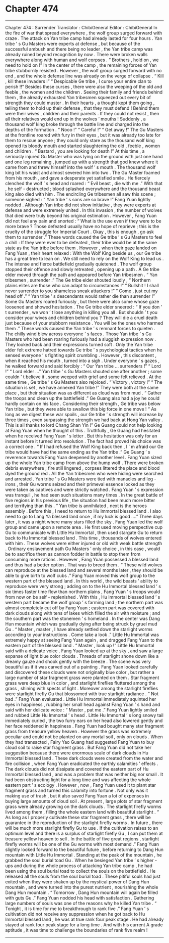 
# Chapter 474


---

Chapter 474 : Surrender
Translator : ChibiGeneral Editor : ChibiGeneral
In the fire of war that spread everywhere , the wolf group surged forward with craze .
The attack on Yan tribe camp had already lasted for four hours . Yan tribe ’ s Gu Masters were experts at defense , but because of the successful ambush and there being no leader , the Yan tribe camp was already ruined beyond recognition by now . There were broken walls everywhere along with human and wolf corpses .
“ Brothers , hold on , we need to hold on !” In the center of the camp , the remaining forces of Yan tribe stubbornly resisted .
However , the wolf group surged forward with no end , and the whole defense line was already on the verge of collapse .
“ Kill , kill these invaders !”
“ Despicable Ge tribe , I curse your entire clan to perish !!”
Besides these curses , there were also the weeping of the old and feeble , the women and the children .
Seeing their family and friends behind them , the already exhausted Yan tribesmen squeezed out every bit of strength they could muster .
In their hearts , a thought kept them going , telling them to hold up their defense , that they must defend ! Behind them were their wives , children and their parents . If they could not resist , then all their relatives would end up in the wolves ’ mouths !
Suddenly , a thousand wolf king broke through the battle line and charged into the depths of the formation .
“ Nooo !”
“ Careful !”
“ Get away !”
The Gu Masters at the frontline roared with fury in their eyes , but it was already too late for them to rescue anyone ; they could only stare as the thousand wolf king opened its bloody mouth and started slaughtering the old , feeble , women and children .
“ Bastard , you are looking for death !” At this time , a seriously injured Gu Master who was lying on the ground with just one hand and one leg remaining , jumped up with a strength that god knew where it came from and threw himself into the wolf ’ s mouth .
The thousand wolf king bit his waist and almost severed him into two .
The Gu Master foamed from his mouth , and gave a desperate yet satisfied smile .
He fiercely clenched the wolf ’ s head and roared : “ Evil beast , die with me .”
With that , he self - destructed ; blood splashed everywhere and the thousand beast king also died with him .
The encircling Ge tribesmen all saw this scene ; someone sighed : “ Yan tribe ’ s sons are so brave !”
Fang Yuan lightly nodded .
Although Yan tribe did not show initiative , they were experts at defense and were extremely united . In this invasion , the number of wolves that died were truly beyond his original estimation .
However , Fang Yuan did not feel any pain and snorted : “ What is the use even if they were to be more brave ? Those defeated usually have no hope of reprieve ; this is the cruelty of the struggle for Imperial Court . Okay , this is enough , go ask them to surrender .”
These words caused the Ge tribe ’ s Gu Masters to feel a chill : If they were ever to be defeated , their tribe would be at the same state as the Yan tribe before them .
However , when their gaze landed on Fang Yuan , their heart relaxed : With the Wolf King beside us , our Ge tribe has a great tree to lean on . We still need to rely on the Wolf King to lead us .
The intense and fierce battlefield gradually quietened .
The wolf group stopped their offence and slowly retreated , opening up a path . A Ge tribe elder moved through the path and appeared before Yan tribesmen .
“ Yan tribesmen , surrender .” The Ge tribe elder shouted loudly , “ Northern plains elites are those who can adapt to circumstances !”
“ Bullshit ! I shall never surrender to you shameless sneak attackers !”
“ Come , just cut my head off .”
“ Yan tribe ’ s descendants would rather die than surrender !”
Some Gu Masters roared furiously , but there were also some whose gaze loosened and showed hesitation .
The Ge tribe elder sneered : “ If you don ’ t surrender , we won ’ t lose anything in killing you all . But shouldn ’ t you consider your wives and children behind you ? They will die a cruel death just because of your stubborn resistance . You will be the ones who harmed them .”
These words caused the Yan tribe ’ s remnant forces to quieten .
The chilly wind blew across everyone ’ s faces . Those Yan tribe ’ s Gu Masters who had been roaring furiously had a sluggish expression now . They looked back and their expressions turned soft .
Only the Yan tribe elder felt extreme hatred towards Ge tribe ’ s psychological tactics when he sensed everyone ’ s fighting spirit crumbling . However , this discontent , when it reached his mouth , turned into a sigh .
Under everyone ’ s gazes , he walked forward and said forcibly : “ Our Yan tribe … surrenders !”
“ Lord !”
“ Lord elder …”
Yan tribe ’ s Gu Masters shouted one after another ; some couldn ’ t believe it , some weeped with grief and some felt relieved .
At the same time , Ge tribe ’ s Gu Masters also rejoiced .
“ Victory , victory !”
“ The situation is set , we have annexed Yan tribe !”
They were both at the same place , but their situation was as different as cloud was from mud .
“ Gather the troops and clean up the battlefield .” Ge Guang also had a joy he could hardly contain on his face . Considering their strength , Ge tribe was below Yan tribe , but they were able to swallow this big force in one move !
“ As long as we digest these war spoils , our Ge tribe ’ s strength will increase by three times , even surpassing the strength we had back at Hong Yan valley . This is all thanks to lord Chang Shan Yin !” Ge Guang could not help looking at Fang Yuan when he thought of this .
Truthfully , Ge Guang had hesitated when he received Fang Yuan ’ s letter .
But this hesitation was only for an instant before it turned into resolution . The fact had proved his choice was a correct one .
“ If I had refused the Wolf King back then , I ’ m afraid our Ge tribe would have had the same ending as the Yan tribe .” Ge Guang ’ s reverence towards Fang Yuan deepened by another level .
Fang Yuan sized up the whole Yan tribe camp from above the hump wolf .
There were broken debris everywhere ; fire still lingered , corpses littered the place and blood dyed the ground red .
All the Yan tribesmen who were hiding were searched and arrested . Yan tribe ’ s Gu Masters were tied with manacles and leg - irons , their Gu worms seized and their primeval essence locked as they were taken as captives and were strictly watched .
Fang Yuan ’ s expression was tranquil , he had seen such situations many times . In the great battle of five regions in his previous life , the situation had been much more bitter and terrifying than this .
“ Yan tribe is annihilated , next is the heroes assembly . Before this , I need to return to Hu Immortal blessed land . I also need to go to Lang Ya blessed land once , if my luck is good ….”
Three days later , it was a night where many stars filled the sky .
Fang Yuan led the wolf group and came upon a remote area . He first used moving perspective cup Gu to communicate with Little Hu Immortal , then used stargate Gu to return back to Hu Immortal blessed land .
This time , thousands of wolves entered with him .
These wolves were either injured or old with weak battle strength .
Ordinary enslavement path Gu Masters ’ only choice , in this case , would be to sacrifice them as cannon fodder in battle to stop them from consuming more rations . However , Fang Yuan possessed a blessed land and thus had a better option .
That was to breed them .
“ These wild wolves can reproduce at the blessed land and several months later , they should be able to give birth to wolf cubs .” Fang Yuan moved this wolf group to the western part of the blessed land .
In this world , the wild beasts ’ ability to reproduce were very strong ; adding on to the Hu Immortal blessed land ’ s six times faster time flow than northern plains , Fang Yuan ’ s troops would from now on be self - replenished .
With this , Hu Immortal blessed land ’ s western part became the wolf group ’ s farming land ; the northern part was almost completely cut off by Fang Yuan ; eastern part was covered with dark clouds along with tens of lakes which filled the air with moisture ; and the southern part was the stonemen ’ s homeland .
In the center was Dang Hun mountain which was gradually dying after being struck by gruel mud Gu .
“ Master , master , I have already settled down the starlight worms according to your instructions . Come take a look .” Little Hu Immortal was extremely happy at seeing Fang Yuan again , and dragged Fang Yuan to the eastern part of the blessed land .
“ Master , look up !” Little Hu Immortal said with a delicate voice .
Fang Yuan looked up at the sky , and saw a large expanse of light blue color clouds .
Threads of starlight shone down like a dreamy gauze and shook gently with the breeze . The scene was very beautiful as if it was carved out of a painting .
Fang Yuan looked carefully and discovered these clouds were not originally blue color , but rather a large number of star fragment grass were planted on them . Star fragment grass were deep blue in color , and starlight fireflies fluttered among the grass , shining with spects of light . Moreover among the starlight fireflies were starlight firefly Gu that blossomed with true starlight radiance .
“ Not bad .” Fang Yuan evaluated .
Little Hu Immortal immediately squinted her eyes in happiness , rubbing her small head against Fang Yuan ’ s hand and said with her delicate voice : “ Master , pat me .”
Fang Yuan lightly smiled and rubbed Little Hu Immortal ’ s head .
Little Hu Immortal ’ s long snowy tail immediately curled , the two furry ears on her head also lowered gently and her face reddened in happiness .
Fang Yuan had bought many star fragment grass from treasure yellow heaven . However the grass was extremely peculiar and could not be planted on any mortal soil , only on clouds .
When they had transacted , Fairy Yao Guang had suggested Fang Yuan to buy cloud soil to raise star fragment grass . But Fang Yuan did not take her suggestion because there were enormous scale of dark clouds in Hu Immortal blessed land .
These dark clouds were created from the water and fire collision , when Fang Yuan eradicated the earthly calamities ’ effects .
The dark clouds did not dissipate and covered the eastern part of Hu Immortal blessed land , and was a problem that was neither big nor small . It had been obstructing light for a long time and was affecting the whole eastern part ’ s ecology .
However , now , Fang Yuan used it to plant star fragment grass and turned this calamity into fortune . Not only was it making use of trash , but it also saved Fang Yuan a lot of expenses in buying large amounts of cloud soil .
At present , large plots of star fragment grass were already growing on the dark clouds . The starlight firefly worms lived among them , filling the whole eastern land with beautiful starlight .
“ As long as I properly cultivate these star fragment grass , there will be guarantee in the reproduction of the starlight firefly worms . In future , there will be much more starlight firefly Gu to use . If the cultivation raises to an optimum level and there is a surplus of starlight firefly Gu , I can put them at treasure yellow heaven to sell . In the battle of five great regions , starlight firefly worms will be one of the Gu worms with most demand .”
Fang Yuan slightly looked forward to the beautiful future , before returning to Dang Hun mountain with Little Hu Immortal .
Standing at the peak of the mountain , he grabbed the soul burial toad Gu .
When he besieged Yan tribe ’ s higher - ups and during the whole process of attacking Yan tribe camp , he had been using the soul burial toad to collect the souls on the battlefield .
He released all the souls from the soul burial toad .
These pitiful souls had just exited when they were shaken up by the mystical power of Dang Hun mountain , and were turned into the purest nutrient , nourishing the whole Dang Hun mountain .
“ Tomorrow , Dang Hun mountain will again be filled with guts Gu .” Fang Yuan nodded his head with satisfaction .
Gathering large numbers of souls was one of the reasons why he killed Yan tribe .
“ Tonight , it is time for me to breakthrough to rank five .” Fang Yuan ’ s cultivation did not receive any suppression when he got back to Hu Immortal blessed land , he was at true rank four peak stage .
He had already stayed at rank four peak stage for a long time . And with his current A grade aptitude , it was time to challenge the boundaries of rank five realm !

---

